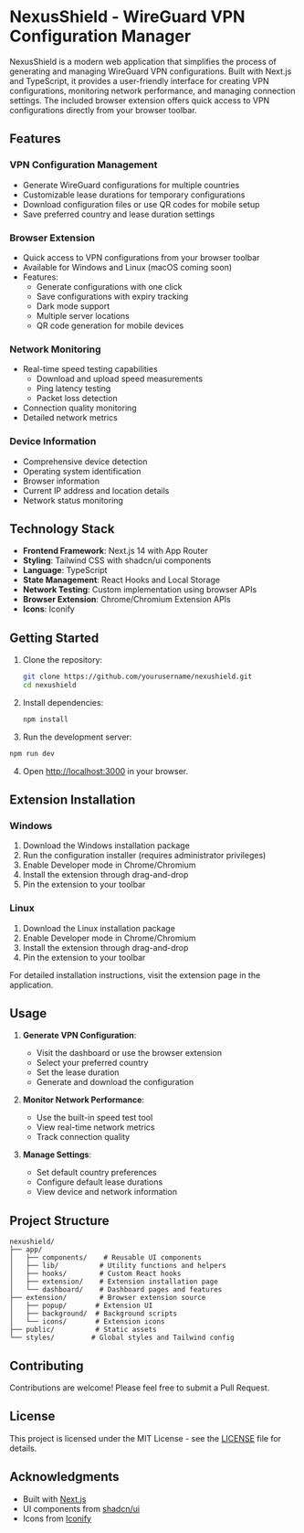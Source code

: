 # NexusShield - WireGuard VPN Configuration Manager

NexusShield is a modern web application that simplifies the process of generating and managing WireGuard VPN configurations. Built with Next.js and TypeScript, it provides a user-friendly interface for creating VPN configurations, monitoring network performance, and managing connection settings. The included browser extension offers quick access to VPN configurations directly from your browser toolbar.

## Features

### VPN Configuration Management
- Generate WireGuard configurations for multiple countries
- Customizable lease durations for temporary configurations
- Download configuration files or use QR codes for mobile setup
- Save preferred country and lease duration settings

### Browser Extension
- Quick access to VPN configurations from your browser toolbar
- Available for Windows and Linux (macOS coming soon)
- Features:
  - Generate configurations with one click
  - Save configurations with expiry tracking
  - Dark mode support
  - Multiple server locations
  - QR code generation for mobile devices

### Network Monitoring
- Real-time speed testing capabilities
  - Download and upload speed measurements
  - Ping latency testing
  - Packet loss detection
- Connection quality monitoring
- Detailed network metrics

### Device Information
- Comprehensive device detection
- Operating system identification
- Browser information
- Current IP address and location details
- Network status monitoring

## Technology Stack

- **Frontend Framework**: Next.js 14 with App Router
- **Styling**: Tailwind CSS with shadcn/ui components
- **Language**: TypeScript
- **State Management**: React Hooks and Local Storage
- **Network Testing**: Custom implementation using browser APIs
- **Browser Extension**: Chrome/Chromium Extension APIs
- **Icons**: Iconify

## Getting Started

1. Clone the repository:
   ```bash
   git clone https://github.com/yourusername/nexushield.git
   cd nexushield
   ```

2. Install dependencies:
   ```bash
   npm install
   ```

3. Run the development server:
```bash
npm run dev
```

4. Open [http://localhost:3000](http://localhost:3000) in your browser.

## Extension Installation

### Windows
1. Download the Windows installation package
2. Run the configuration installer (requires administrator privileges)
3. Enable Developer mode in Chrome/Chromium
4. Install the extension through drag-and-drop
5. Pin the extension to your toolbar

### Linux
1. Download the Linux installation package
2. Enable Developer mode in Chrome/Chromium
3. Install the extension through drag-and-drop
4. Pin the extension to your toolbar

For detailed installation instructions, visit the extension page in the application.

## Usage

1. **Generate VPN Configuration**:
   - Visit the dashboard or use the browser extension
   - Select your preferred country
   - Set the lease duration
   - Generate and download the configuration

2. **Monitor Network Performance**:
   - Use the built-in speed test tool
   - View real-time network metrics
   - Track connection quality

3. **Manage Settings**:
   - Set default country preferences
   - Configure default lease durations
   - View device and network information

## Project Structure

```
nexushield/
├── app/
│   ├── components/    # Reusable UI components
│   ├── lib/          # Utility functions and helpers
│   ├── hooks/        # Custom React hooks
│   ├── extension/    # Extension installation page
│   └── dashboard/    # Dashboard pages and features
├── extension/        # Browser extension source
│   ├── popup/       # Extension UI
│   ├── background/  # Background scripts
│   └── icons/       # Extension icons
├── public/          # Static assets
└── styles/         # Global styles and Tailwind config
```

## Contributing

Contributions are welcome! Please feel free to submit a Pull Request.

## License

This project is licensed under the MIT License - see the [LICENSE](LICENSE) file for details.

## Acknowledgments

- Built with [Next.js](https://nextjs.org/)
- UI components from [shadcn/ui](https://ui.shadcn.com/)
- Icons from [Iconify](https://iconify.design/)
